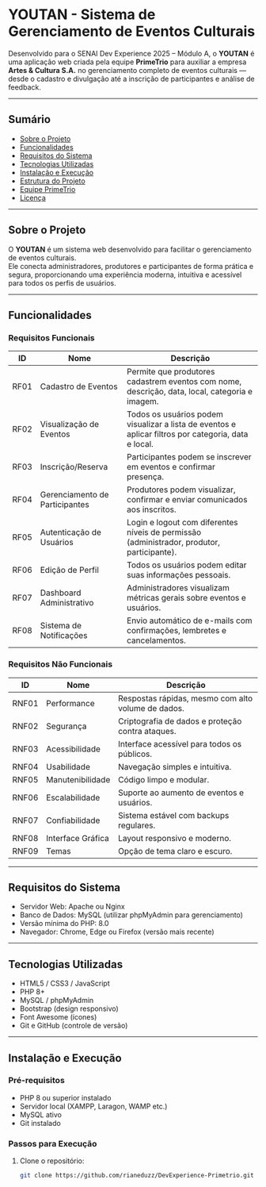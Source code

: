 # YOUTAN - Sistema de Gerenciamento de Eventos Culturais

Desenvolvido para o SENAI Dev Experience 2025 – Módulo A, o **YOUTAN** é uma aplicação web criada pela equipe **PrimeTrio** para auxiliar a empresa **Artes & Cultura S.A.** no gerenciamento completo de eventos culturais — desde o cadastro e divulgação até a inscrição de participantes e análise de feedback.

---

## Sumário
- [Sobre o Projeto](#sobre-o-projeto)
- [Funcionalidades](#funcionalidades)
- [Requisitos do Sistema](#requisitos-do-sistema)
- [Tecnologias Utilizadas](#tecnologias-utilizadas)
- [Instalação e Execução](#instalação-e-execução)
- [Estrutura do Projeto](#estrutura-do-projeto)
- [Equipe PrimeTrio](#equipe-primetrio)
- [Licença](#licença)

---

## Sobre o Projeto

O **YOUTAN** é um sistema web desenvolvido para facilitar o gerenciamento de eventos culturais.  
Ele conecta administradores, produtores e participantes de forma prática e segura, proporcionando uma experiência moderna, intuitiva e acessível para todos os perfis de usuários.

---

## Funcionalidades

### Requisitos Funcionais
| ID | Nome | Descrição |
|----|------|------------|
| RF01 | Cadastro de Eventos | Permite que produtores cadastrem eventos com nome, descrição, data, local, categoria e imagem. |
| RF02 | Visualização de Eventos | Todos os usuários podem visualizar a lista de eventos e aplicar filtros por categoria, data e local. |
| RF03 | Inscrição/Reserva | Participantes podem se inscrever em eventos e confirmar presença. |
| RF04 | Gerenciamento de Participantes | Produtores podem visualizar, confirmar e enviar comunicados aos inscritos. |
| RF05 | Autenticação de Usuários | Login e logout com diferentes níveis de permissão (administrador, produtor, participante). |
| RF06 | Edição de Perfil | Todos os usuários podem editar suas informações pessoais. |
| RF07 | Dashboard Administrativo | Administradores visualizam métricas gerais sobre eventos e usuários. |
| RF08 | Sistema de Notificações | Envio automático de e-mails com confirmações, lembretes e cancelamentos. |

### Requisitos Não Funcionais
| ID | Nome | Descrição |
|----|------|------------|
| RNF01 | Performance | Respostas rápidas, mesmo com alto volume de dados. |
| RNF02 | Segurança | Criptografia de dados e proteção contra ataques. |
| RNF03 | Acessibilidade | Interface acessível para todos os públicos. |
| RNF04 | Usabilidade | Navegação simples e intuitiva. |
| RNF05 | Manutenibilidade | Código limpo e modular. |
| RNF06 | Escalabilidade | Suporte ao aumento de eventos e usuários. |
| RNF07 | Confiabilidade | Sistema estável com backups regulares. |
| RNF08 | Interface Gráfica | Layout responsivo e moderno. |
| RNF09 | Temas | Opção de tema claro e escuro. |

---

## Requisitos do Sistema

- Servidor Web: Apache ou Nginx  
- Banco de Dados: MySQL (utilizar phpMyAdmin para gerenciamento)  
- Versão mínima do PHP: 8.0  
- Navegador: Chrome, Edge ou Firefox (versão mais recente)  

---

## Tecnologias Utilizadas

- HTML5 / CSS3 / JavaScript  
- PHP 8+  
- MySQL / phpMyAdmin  
- Bootstrap (design responsivo)  
- Font Awesome (ícones)  
- Git e GitHub (controle de versão)

---

## Instalação e Execução

### Pré-requisitos
- PHP 8 ou superior instalado  
- Servidor local (XAMPP, Laragon, WAMP etc.)  
- MySQL ativo  
- Git instalado  

### Passos para Execução
1. Clone o repositório:
   ```bash
   git clone https://github.com/rianeduzz/DevExperience-Primetrio.git
